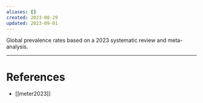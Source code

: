 ```yaml
---
aliases: []
created: 2023-08-29
updated: 2023-09-01
---
```

Global prevalence rates based on a 2023 systematic review and meta-analysis.

---
# References
* [[meter2023]]